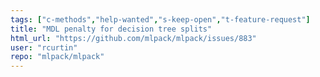 ```yaml
---
tags: ["c-methods","help-wanted","s-keep-open","t-feature-request"]
title: "MDL penalty for decision tree splits"
html_url: "https://github.com/mlpack/mlpack/issues/883"
user: "rcurtin"
repo: "mlpack/mlpack"
---
```


